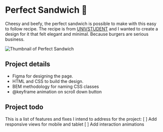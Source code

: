 # Perfect Sandwich 🍔

Cheesy and beefy, the perfect sandwich is possible to make with this easy to follow recipe. The recipe is from [UNIVSTUDENT](https://www.allrecipes.com/recipe/72657/best-hamburger-ever/) and I wanted to create a design for it that felt elegant and minimal. Because burgers are serious business. 

![Thumbnail of Perfect Sandwich](https://annetawamono.github.io/portfolio/media/images/Perfect_sandwhich_thumb.jpg)

## Project details

- Figma for designing the page.
- HTML and CSS to build the design.
- BEM methodology for naming CSS classes
- @keyframe animation on scroll down button

## Project todo

This is a list of features and fixes I intend to address for the project:
[ ] Add responsive views for mobile and tablet
[ ] Add interaction animations
